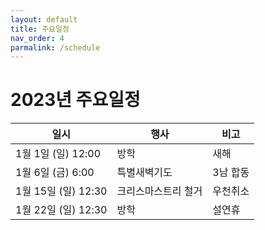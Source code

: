 ```yaml
---
layout: default
title: 주요일정
nav_order: 4 
parmalink: /schedule
---
```

# 2023년 주요일정

| 일시 | 행사 | 비고 |
|----|----|----|
| 1월 1일 (일) 12:00 | 방학 | 새해 |
| 1월 6일 (금) 6:00 | 특별새벽기도 | 3남 합동 |
| 1월 15일 (일) 12:30 | 크리스마스트리 철거 | 우천취소 |
| 1월 22일 (일) 12:30 | 방학 | 설연휴 |
